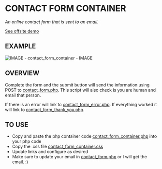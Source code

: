# CONTACT FORM CONTAINER

_An online contact form that is sent to an email._

[See offsite demo](http://www.jeffdecola.com/my-php-containers/index.php?page=contact_form_container)

## EXAMPLE

![IMAGE - contact_form_container - IMAGE](../../docs/pics/contact_form_container_pic.jpg)

## OVERVIEW

Complete the form and the submit button will send
the information using POST to
[contact_form.php](https://github.com/JeffDeCola/my-php-containers/blob/master/interaction/contact_form_container/php_scripts/contact_form.php).
This script will also check is you are human and email that person.

If there is an error will link to
[contact_form_error.php](https://github.com/JeffDeCola/my-php-containers/blob/master/interaction/contact_form_container/pages/contact_form_error.php).
If everything worked it will link to
[contact_form_thank_you.php](https://github.com/JeffDeCola/my-php-containers/blob/master/interaction/contact_form_container/pages/contact_form_thank_you.php).

## TO USE

* Copy and paste the php container code
  [contact_form_container.php](https://github.com/JeffDeCola/my-php-containers/blob/master/interaction/contact_form_container/contact_form_container.php)
  into your php code
* Copy the .css file
  [contact_form_container.css](https://github.com/JeffDeCola/my-php-containers/blob/master/interaction/contact_form_container/css/contact_form_container.css)
* Update links and configure as desired
* Make sure to update your email in
  [contact_form.php](https://github.com/JeffDeCola/my-php-containers/blob/master/interaction/contact_form_container/php_scripts/contact_form.php)
  or I will get the email. :)
